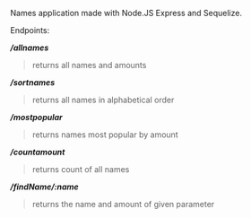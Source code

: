 Names application made with Node.JS Express and Sequelize. 


Endpoints:

***/allnames***
> returns all names and amounts

***/sortnames***
> returns all names in alphabetical order

***/mostpopular***
> returns names most popular by amount

***/countamount***
> returns count of all names

***/findName/:name***
> returns the name and amount of given parameter


